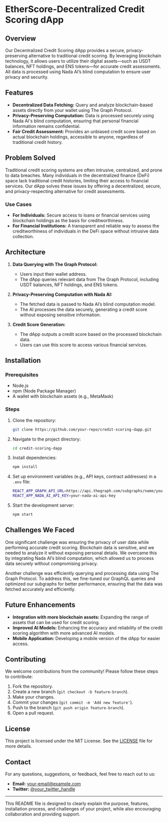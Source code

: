 # **EtherScore-Decentralized Credit Scoring dApp**

## **Overview**
Our Decentralized Credit Scoring dApp provides a secure, privacy-preserving alternative to traditional credit scoring. By leveraging blockchain technology, it allows users to utilize their digital assets—such as USDT balances, NFT holdings, and ENS tokens—for accurate credit assessments. All data is processed using Nada AI’s blind computation to ensure user privacy and security.

## **Features**
- **Decentralized Data Fetching:** Query and analyze blockchain-based assets directly from your wallet using The Graph Protocol.
- **Privacy-Preserving Computation:** Data is processed securely using Nada AI's blind computation, ensuring that personal financial information remains confidential.
- **Fair Credit Assessment:** Provides an unbiased credit score based on actual blockchain holdings, accessible to anyone, regardless of traditional credit history.

## **Problem Solved**
Traditional credit scoring systems are often intrusive, centralized, and prone to data breaches. Many individuals in the decentralized finance (DeFi) space lack traditional credit histories, limiting their access to financial services. Our dApp solves these issues by offering a decentralized, secure, and privacy-respecting alternative for credit assessments.

### **Use Cases**
- **For Individuals:** Secure access to loans or financial services using blockchain holdings as the basis for creditworthiness.
- **For Financial Institutions:** A transparent and reliable way to assess the creditworthiness of individuals in the DeFi space without intrusive data collection.

## **Architecture**
1. **Data Querying with The Graph Protocol:**
   - Users input their wallet address.
   - The dApp queries relevant data from The Graph Protocol, including USDT balances, NFT holdings, and ENS tokens.

2. **Privacy-Preserving Computation with Nada AI:**
   - The fetched data is passed to Nada AI’s blind computation model.
   - The AI processes the data securely, generating a credit score without exposing sensitive information.

3. **Credit Score Generation:**
   - The dApp outputs a credit score based on the processed blockchain data.
   - Users can use this score to access various financial services.

## **Installation**
### **Prerequisites**
- Node.js
- npm (Node Package Manager)
- A wallet with blockchain assets (e.g., MetaMask)

### **Steps**
1. Clone the repository:
    ```bash
    git clone https://github.com/your-repo/credit-scoring-dapp.git
    ```
2. Navigate to the project directory:
    ```bash
    cd credit-scoring-dapp
    ```
3. Install dependencies:
    ```bash
    npm install
    ```
4. Set up environment variables (e.g., API keys, contract addresses) in a `.env` file:
    ```bash
    REACT_APP_GRAPH_API_URL=https://api.thegraph.com/subgraphs/name/your-subgraph
    REACT_APP_NADA_AI_API_KEY=your-nada-ai-api-key
    ```
5. Start the development server:
    ```bash
    npm start
    ```

## **Challenges We Faced**
One significant challenge was ensuring the privacy of user data while performing accurate credit scoring. Blockchain data is sensitive, and we needed to analyze it without exposing personal details. We overcame this by integrating Nada AI’s blind computation, which allowed us to process data securely without compromising privacy.

Another challenge was efficiently querying and processing data using The Graph Protocol. To address this, we fine-tuned our GraphQL queries and optimized our subgraphs for better performance, ensuring that the data was fetched accurately and efficiently.

## **Future Enhancements**
- **Integration with more blockchain assets:** Expanding the range of assets that can be used for credit scoring.
- **Improved AI Models:** Enhancing the accuracy and reliability of the credit scoring algorithm with more advanced AI models.
- **Mobile Application:** Developing a mobile version of the dApp for easier access.

## **Contributing**
We welcome contributions from the community! Please follow these steps to contribute:
1. Fork the repository.
2. Create a new branch (`git checkout -b feature-branch`).
3. Make your changes.
4. Commit your changes (`git commit -m 'Add new feature'`).
5. Push to the branch (`git push origin feature-branch`).
6. Open a pull request.

## **License**
This project is licensed under the MIT License. See the [LICENSE](LICENSE) file for more details.

## **Contact**
For any questions, suggestions, or feedback, feel free to reach out to us:
- **Email:** your-email@example.com
- **Twitter:** [@your_twitter_handle](https://twitter.com/your_twitter_handle)

---

This README file is designed to clearly explain the purpose, features, installation process, and challenges of your project, while also encouraging collaboration and providing support.
